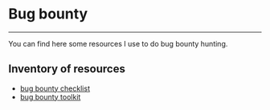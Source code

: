 # Bug bounty  

***

You can find here some resources I use to do bug bounty hunting.  

## Inventory of resources  
- [bug bounty checklist](https://github.com/sehno/Bug-bounty/blob/master/bugbounty_checklist.md)  
- [bug bounty toolkit](https://github.com/sehno/Bug-bounty/blob/master/bugbounty_toolkit.md)